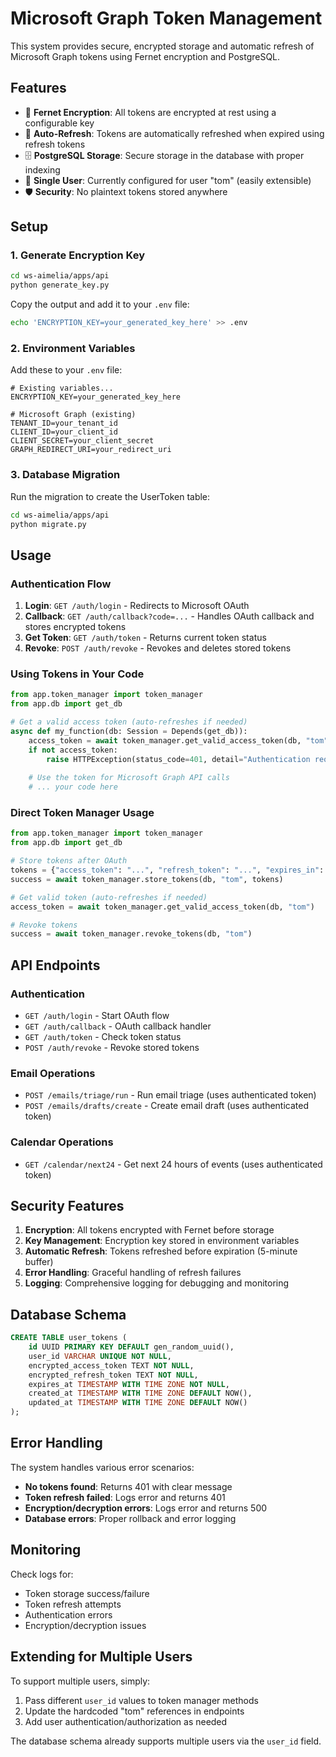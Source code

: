 # Microsoft Graph Token Management

This system provides secure, encrypted storage and automatic refresh of Microsoft Graph tokens using Fernet encryption and PostgreSQL.

## Features

- 🔐 **Fernet Encryption**: All tokens are encrypted at rest using a configurable key
- 🔄 **Auto-Refresh**: Tokens are automatically refreshed when expired using refresh tokens
- 🗄️ **PostgreSQL Storage**: Secure storage in the database with proper indexing
- 👤 **Single User**: Currently configured for user "tom" (easily extensible)
- 🛡️ **Security**: No plaintext tokens stored anywhere

## Setup

### 1. Generate Encryption Key

```bash
cd ws-aimelia/apps/api
python generate_key.py
```

Copy the output and add it to your `.env` file:

```bash
echo 'ENCRYPTION_KEY=your_generated_key_here' >> .env
```

### 2. Environment Variables

Add these to your `.env` file:

```env
# Existing variables...
ENCRYPTION_KEY=your_generated_key_here

# Microsoft Graph (existing)
TENANT_ID=your_tenant_id
CLIENT_ID=your_client_id
CLIENT_SECRET=your_client_secret
GRAPH_REDIRECT_URI=your_redirect_uri
```

### 3. Database Migration

Run the migration to create the UserToken table:

```bash
cd ws-aimelia/apps/api
python migrate.py
```

## Usage

### Authentication Flow

1. **Login**: `GET /auth/login` - Redirects to Microsoft OAuth
2. **Callback**: `GET /auth/callback?code=...` - Handles OAuth callback and stores encrypted tokens
3. **Get Token**: `GET /auth/token` - Returns current token status
4. **Revoke**: `POST /auth/revoke` - Revokes and deletes stored tokens

### Using Tokens in Your Code

```python
from app.token_manager import token_manager
from app.db import get_db

# Get a valid access token (auto-refreshes if needed)
async def my_function(db: Session = Depends(get_db)):
    access_token = await token_manager.get_valid_access_token(db, "tom")
    if not access_token:
        raise HTTPException(status_code=401, detail="Authentication required")
    
    # Use the token for Microsoft Graph API calls
    # ... your code here
```

### Direct Token Manager Usage

```python
from app.token_manager import token_manager
from app.db import get_db

# Store tokens after OAuth
tokens = {"access_token": "...", "refresh_token": "...", "expires_in": 3600}
success = await token_manager.store_tokens(db, "tom", tokens)

# Get valid token (auto-refreshes if needed)
access_token = await token_manager.get_valid_access_token(db, "tom")

# Revoke tokens
success = await token_manager.revoke_tokens(db, "tom")
```

## API Endpoints

### Authentication

- `GET /auth/login` - Start OAuth flow
- `GET /auth/callback` - OAuth callback handler
- `GET /auth/token` - Check token status
- `POST /auth/revoke` - Revoke stored tokens

### Email Operations

- `POST /emails/triage/run` - Run email triage (uses authenticated token)
- `POST /emails/drafts/create` - Create email draft (uses authenticated token)

### Calendar Operations

- `GET /calendar/next24` - Get next 24 hours of events (uses authenticated token)

## Security Features

1. **Encryption**: All tokens encrypted with Fernet before storage
2. **Key Management**: Encryption key stored in environment variables
3. **Automatic Refresh**: Tokens refreshed before expiration (5-minute buffer)
4. **Error Handling**: Graceful handling of refresh failures
5. **Logging**: Comprehensive logging for debugging and monitoring

## Database Schema

```sql
CREATE TABLE user_tokens (
    id UUID PRIMARY KEY DEFAULT gen_random_uuid(),
    user_id VARCHAR UNIQUE NOT NULL,
    encrypted_access_token TEXT NOT NULL,
    encrypted_refresh_token TEXT NOT NULL,
    expires_at TIMESTAMP WITH TIME ZONE NOT NULL,
    created_at TIMESTAMP WITH TIME ZONE DEFAULT NOW(),
    updated_at TIMESTAMP WITH TIME ZONE DEFAULT NOW()
);
```

## Error Handling

The system handles various error scenarios:

- **No tokens found**: Returns 401 with clear message
- **Token refresh failed**: Logs error and returns 401
- **Encryption/decryption errors**: Logs error and returns 500
- **Database errors**: Proper rollback and error logging

## Monitoring

Check logs for:
- Token storage success/failure
- Token refresh attempts
- Authentication errors
- Encryption/decryption issues

## Extending for Multiple Users

To support multiple users, simply:

1. Pass different `user_id` values to token manager methods
2. Update the hardcoded "tom" references in endpoints
3. Add user authentication/authorization as needed

The database schema already supports multiple users via the `user_id` field.
